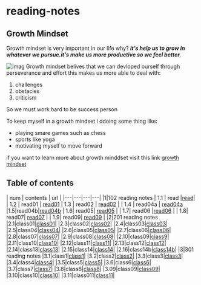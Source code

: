# reading-notes

## Growth Mindset

Growth mindset is very important in our life why?
***it's help us to grow in whatever we pursue.it's make us more productive so we feel better.***

![imag](https://static.dw.com/image/19392815_6.jpg)
Growth mindset belives that we can devloped ourself through perseverance and effort this makes us more able to deal with:

1. challenges
2. obstacles
3. criticism

So we must work hard to be success person

To keep myself in a growth mindset i ddoing some thing like:

- playing smare games such as chess
- sports like yoga
- motivating myself to move forward

if you want to learn more about growth minddset visit this link  [growth mindset](https://www.mindsetworks.com/science/)

## Table of contents

|  num | contents  |  url |
|---|---|---|---|
|1|102 reading notes
| 1.1  | read  |[read](https://abrar189.github.io/reading-notes/read)|
| 1.2  | read01  | [read01](https://abrar189.github.io/reading-notes/read01)
| 1.3  | read02  | [read02](https://abrar189.github.io/reading-notes/read02)  |
|  1.4 | read04a  | [read04a](https://abrar189.github.io/reading-notes/read04a)
|1.5|read04b|[read04b](https://abrar189.github.io/reading-notes/read04b)
|  1.6|  read05| [read05](https://abrar189.github.io/reading-notes/read05)  |
| 1.7|  read06 |[read06](https://abrar189.github.io/reading-notes/read06)   |
| 1.8|   read07| [read07](https://abrar189.github.io/reading-notes/read07)  |
| 1.9| read09| [read09](https://abrar189.github.io/reading-notes/read09)  |
|2|201 reading notes
|2.1|class01|[class01](https://abrar189.github.io/reading-notes/class01)|
|2.3|class02|[class02](https://abrar189.github.io/reading-notes/class02)|
|2.4|class03|[class03](https://abrar189.github.io/reading-notes/class03)|
|2.5|class04|[class04](https://abrar189.github.io/reading-notes/class04)|
|2.6|class05|[class05](class05.md)|
|2.7|class06|[class06](https://abrar189.github.io/reading-notes/class06)|
|2.8|class07|[class07](https://abrar189.github.io/reading-notes/class07)|
|2.9|class08|[class08](201/class08.md)|
|2.10|class09|[class9](201/class9.md)|
|2.11|class10|[class10](201/class10.md)|
|2.12|class11|[class11](201/class11.md)|
|2.13|class12|[class12](201/class12.md)|
|2.14|class13|[class13](201/class13.md)|
|2.15|class14|[class14](201/class14.md)|
|2.16|class14b|[class14b](201/class14b.md)|
|3|301 reading notes
|3.1|class1|[class1](301/class1.md)|
|3.2|class2|[class2](301/class2.md)|
|3.3|class3|[class3](301/class3.md)|
|3.4|class4|[class4](301/class4.md)|
|3.5|class5|[class5](301/class5.md)|
|3.6|class6|[class6](301/class6.md)|
|3.7|class7|[class7](301/class7.md)|
|3.8|class8|[class8](301/class8.md)|
|3.09|class09|[class09](301/class09.md)|
|3.10|class10|[class10](301/class10.md)|
|3.11|class011|[class11](301/class11.md)|


